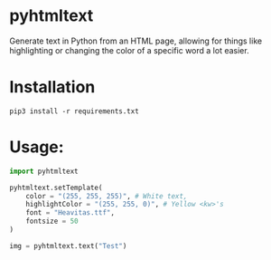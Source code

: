 # pyhtmltext
Generate text in Python from an HTML page, allowing for things like highlighting or changing the color of a specific word a lot easier.

# Installation
``pip3 install -r requirements.txt``

# Usage:
```python
import pyhtmltext

pyhtmltext.setTemplate(
    color = "(255, 255, 255)", # White text,
    highlightColor = "(255, 255, 0)", # Yellow <kw>'s 
    font = "Heavitas.ttf",
    fontsize = 50
)

img = pyhtmltext.text("Test")
```